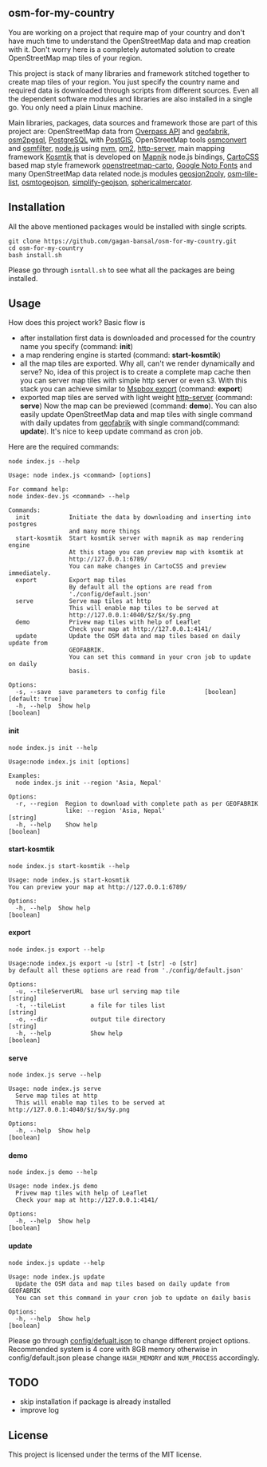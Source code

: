 ## osm-for-my-country
You are working on a project that require map of your country and don't have much time to understand the OpenStreetMap data and map creation with it. Don't worry here is a completely automated solution to create OpenStreetMap map tiles of your region.

This project is stack of many libraries and framework stitched together to create map tiles of your region. You just specify the country name and required data is downloaded through scripts from different sources. Even all the dependent software modules and libraries are also installed in a single go. You only need a plain Linux machine. 

Main libraries, packages, data sources and framework those are part of this project are: OpenStreetMap data from [Overpass API][1] and [geofabrik][2], [osm2pgsql][3], [PostgreSQL][4] with [PostGIS][5], OpenStreetMap tools [osmconvert][6] and [osmfilter][7], [node.js][8] using [nvm][9], [pm2][10], [http-server][11], main mapping framework [Kosmtik][12] that is developed on [Mapnik][13] node.js bindings, [CartoCSS][15] based map style framework [openstreetmap-carto][14], [Google Noto Fonts][16] and many OpenStreetMap data related node.js modules [geosjon2poly][17], [osm-tile-list][18], [osmtogeojson][19], [simplify-geojson][20], [sphericalmercator][21].
  

## Installation
All the above mentioned packages would be installed with single scripts. 
```
git clone https://github.com/gagan-bansal/osm-for-my-country.git
cd osm-for-my-country
bash install.sh
```
Please go through `isntall.sh` to see what all the packages are being installed. 

## Usage
How does this project work? Basic flow is 
  - after installation first data is downloaded and processed for the country name you specify (command: **init**)
  - a map rendering engine is started (command: **start-kosmtik**)
  - all the map tiles are exported. Why all, can't we render dynamically and serve? No, idea of this project is to create a complete map cache then you can server map tiles with simple http server or even s3. With this stack you can achieve similar to [Mspbox export][22] (command: **export**)
  - exported map tiles are served with light weight [http-server][11] (command: **serve**)
Now the map can be previewed (command: **demo**). You can also easily update OpenStreetMap data and map tiles with single command with daily updates from [geofabrik][2] with single command(command: **update**). It's nice to keep update command as cron job.

Here are the required commands:

```
node index.js --help
```
```
Usage: node index.js <command> [options]

For command help:
node index-dev.js <command> --help

Commands:
  init           Initiate the data by downloading and inserting into postgres
                 and many more things
  start-kosmtik  Start kosmtik server with mapnik as map rendering engine
                 At this stage you can preview map with ksomtik at
                 http://127.0.0.1:6789/
                 You can make changes in CartoCSS and preview immediately.
  export         Export map tiles
                 By default all the options are read from
                 './config/default.json'
  serve          Serve map tiles at http
                 This will enable map tiles to be served at
                 http://127.0.0.1:4040/$z/$x/$y.png
  demo           Privew map tiles with help of Leaflet
                 Check your map at http://127.0.0.1:4141/
  update         Update the OSM data and map tiles based on daily update from
                 GEOFABRIK.
                 You can set this command in your cron job to update on daily
                 basis.

Options:
  -s, --save  save parameters to config file           [boolean] [default: true]
  -h, --help  Show help                                                [boolean]

```
#### init 
```
node index.js init --help
```

```
Usage:node index.js init [options]

Examples:
  node index.js init --region 'Asia, Nepal'

Options:
  -r, --region  Region to download with complete path as per GEOFABRIK
                like: --region 'Asia, Nepal'                            [string]
  -h, --help    Show help                                              [boolean]

``` 
#### start-kosmtik
```
node index.js start-kosmtik --help
```

```
Usage: node index.js start-kosmtik
You can preview your map at http://127.0.0.1:6789/

Options:
  -h, --help  Show help                                                [boolean]
```

#### export
```
node index.js export --help
```

```
Usage:node index.js export -u [str] -t [str] -o [str]
by default all these options are read from './config/default.json'

Options:
  -u, --tileServerURL  base url serving map tile                        [string]
  -t, --tileList       a file for tiles list                            [string]
  -o, --dir            output tile directory                            [string]
  -h, --help           Show help                                       [boolean]
```

#### serve
```
node index.js serve --help
```

```
Usage: node index.js serve
  Serve map tiles at http
  This will enable map tiles to be served at http://127.0.0.1:4040/$z/$x/$y.png

Options:
  -h, --help  Show help                                                [boolean]
```

#### demo
```
node index.js demo --help
```

```
Usage: node index.js demo
  Privew map tiles with help of Leaflet
  Check your map at http://127.0.0.1:4141/

Options:
  -h, --help  Show help                                                [boolean]
```

#### update
```
node index.js update --help
```

```
Usage: node index.js update
  Update the OSM data and map tiles based on daily update from GEOFABRIK
  You can set this command in your cron job to update on daily basis

Options:
  -h, --help  Show help                                                [boolean]
```

Please go through [config/defualt.json](config/defualt.json) to change different project options. Recommended system is 4 core with 8GB memory otherwise in config/default.json please change `HASH_MEMORY` and `NUM_PROCESS` accordingly.

## TODO
  - skip installation if package is already installed
  - improve log

## License
This project is licensed under the terms of the MIT license.

[1]: http://wiki.openstreetmap.org/wiki/Overpass_API
[2]: http://download.geofabrik.de/
[3]: http://wiki.openstreetmap.org/wiki/Osm2pgsql
[4]: https://www.postgresql.org/
[5]: http://www.postgis.net/
[6]: https://wiki.openstreetmap.org/wiki/Osmconvert
[7]: http://wiki.openstreetmap.org/wiki/Osmfilter
[8]: https://nodejs.org/en/
[9]: https://github.com/creationix/nvm
[10]: https://github.com/Unitech/PM2/
[11]: https://github.com/indexzero/http-server
[12]: https://github.com/kosmtik/kosmtik
[13]: http://mapnik.org/
[14]: https://github.com/gravitystorm/openstreetmap-carto
[15]: http://wiki.openstreetmap.org/wiki/CartoCSS
[16]: https://www.google.com/get/noto/
[17]: https://github.com/gagan-bansal/geojson2poly
[18]: https://github.com/gagan-bansal/osm-tile-list/issues
[19]: https://github.com/tyrasd/osmtogeojson
[20]: https://github.com/maxogden/simplify-geojson
[21]: https://github.com/mapbox/node-sphericalmercator
[22]: https://www.mapbox.com/help/map-export/
